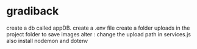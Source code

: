 # gradiback
create a db called appDB.
create a .env file
create a folder uploads in the project folder to save images
alter : change the upload path in services.js 
also install nodemon and dotenv
